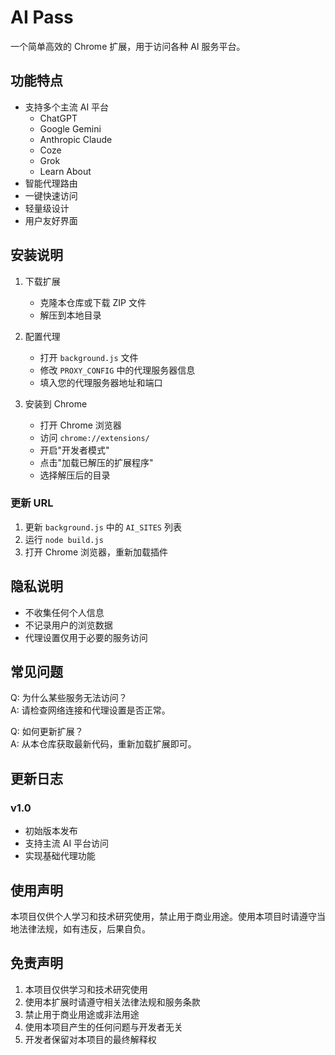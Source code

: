 # AI Pass

一个简单高效的 Chrome 扩展，用于访问各种 AI 服务平台。

## 功能特点

- 支持多个主流 AI 平台
  - ChatGPT
  - Google Gemini
  - Anthropic Claude
  - Coze
  - Grok
  - Learn About
- 智能代理路由
- 一键快速访问
- 轻量级设计
- 用户友好界面

## 安装说明

1. 下载扩展
   - 克隆本仓库或下载 ZIP 文件
   - 解压到本地目录

2. 配置代理
   - 打开 `background.js` 文件
   - 修改 `PROXY_CONFIG` 中的代理服务器信息
   - 填入您的代理服务器地址和端口

3. 安装到 Chrome
   - 打开 Chrome 浏览器
   - 访问 `chrome://extensions/`
   - 开启"开发者模式"
   - 点击"加载已解压的扩展程序"
   - 选择解压后的目录

### 更新 URL

1. 更新 `background.js` 中的 `AI_SITES` 列表
2. 运行 `node build.js`
3. 打开 Chrome 浏览器，重新加载插件

## 隐私说明

- 不收集任何个人信息
- 不记录用户的浏览数据
- 代理设置仅用于必要的服务访问

## 常见问题

Q: 为什么某些服务无法访问？  
A: 请检查网络连接和代理设置是否正常。

Q: 如何更新扩展？  
A: 从本仓库获取最新代码，重新加载扩展即可。

## 更新日志

### v1.0

- 初始版本发布
- 支持主流 AI 平台访问
- 实现基础代理功能

## 使用声明

本项目仅供个人学习和技术研究使用，禁止用于商业用途。使用本项目时请遵守当地法律法规，如有违反，后果自负。

## 免责声明

1. 本项目仅供学习和技术研究使用
2. 使用本扩展时请遵守相关法律法规和服务条款
3. 禁止用于商业用途或非法用途
4. 使用本项目产生的任何问题与开发者无关
5. 开发者保留对本项目的最终解释权
